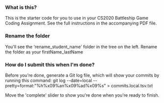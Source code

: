 ### What is this?
This is the starter code for you to use in your CS2020 Battleship Game Coding Assignment.
See the full instructions in the accompanying PDF file.

### Rename the folder
You'll see the 'rename_student_name' folder in the tree on the left.
Rename the folder as your firstName_lastName

### How do I submit this when I'm done?
Before you're done, generate a Git log file, which will show your commits by running this command:
git log --date=local --pretty=format:"%h%x09%an%x09%ad%x09%s" > commits.local.tsv.txt 

Move the 'complete' slider to show you're done when you're ready to finish.

